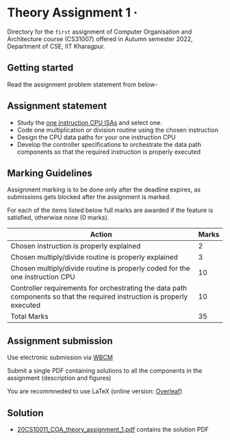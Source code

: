 # Theory Assignment 1 &middot;

>

Directory for the `first` assignment of Computer Organisation and Architecture course (CS31007) offered in Autumn semester 2022, Department of CSE, IIT Kharagpur.

## Getting started

Read the assignment problem statement from below-

## Assignment statement

- Study the [one instruction CPU ISAs](https://en.wikipedia.org/wiki/One-instruction_set_computer) and select one.
- Code one multiplication or division routine using the chosen instruction
- Design the CPU data paths for your one instruction CPU
- Develop the controller specifications to orchestrate the data path components so that the required instruction is properly executed

## Marking Guidelines

Assignment marking is to be done only after the deadline expires, as submissions gets blocked after the assignment is marked.

For each of the items listed below full marks are awarded if the feature is satisfied, otherwise none (0 marks).

| Action  | Marks |
| ------------- | ------------- |
| Chosen instruction is properly explained  | 2 |
| Chosen multiply/divide routine is properly explained  | 3  |
| Chosen multiply/divide routine is properly coded for the one instruction CPU  | 10 |
 Controller requirements for orchestrating the data path components so that the required instruction is properly executed  | 10  |
 Total Marks  | 35  |

## Assignment submission

Use electronic submission via [WBCM](http://cse.iitkgp.ac.in/~wbcm/)

Submit a single PDF containing solutions to all the components in the assignment (description and figures)

You are recommneded to use LaTeX (online version: [Overleaf](https://www.overleaf.com/))

## Solution

- [20CS10011_COA_theory_assignment_1.pdf](/theory_assignment_1/20CS10011_COA_theory_assignment_1.pdf) contains the solution PDF
